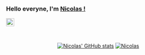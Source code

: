### Hello everyne, I'm [Nicolas !](hhttps://www.nicolasmaes.fr/)
<a href="https://www.linkedin.com/in/nicolas-ma%C3%ABs-6a1b571b0/"><img align="center" alt="Saket Prag" width="22px" src="https://cdn.jsdelivr.net/npm/simple-icons@v3/icons/linkedin.svg" /></a>

<br/>

<div align="center">

  [![Nicolas' GitHub stats](https://github-readme-stats.vercel.app/api?username=Nicolasmaes&theme=prussian)](https://github.com/Nicolasmaes/github-readme-stats)
[![Nicolas](https://github-readme-stats.vercel.app/api/top-langs/?username=Nicolasmaes&theme=prussian&layout=compact)](https://github.com/Nicolasmaes/github-readme-stats)

</div>
